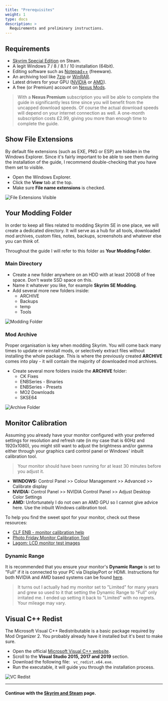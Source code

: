 ```yaml
---
title: "Prerequisites"
weight: 1
type: docs
description: >
  Requirements and preliminary instructions.
---
```


## Requirements

- [Skyrim Special Edition](https://store.steampowered.com/app/489830/The_Elder_Scrolls_V_Skyrim_Special_Edition/) on Steam.
- A legit Windows 7 / 8 / 8.1 / 10 installation (64bit).
- Editing software such as [Notepad++](https://notepad-plus-plus.org/) (freeware).
- An archiving tool like [7zip](https://www.7-zip.org/download.html) or [WinRAR](https://www.win-rar.com/start.html?&L=0).
- Latest drivers for your GPU ([NVIDIA](https://www.nvidia.de/Download/index.aspx) or [AMD](https://www.amd.com/en/support)).
- A free (or Premium) account on [Nexus Mods](https://www.nexusmods.com/).

> With a **Nexus Premium** subscription you will be able to complete the guide in significantly less time since you will benefit from the uncapped download speeds. Of course the actual download speeds will depend on your internet connection as well. A one-month subscription costs £2.99, giving you more than enough time to complete the guide.

## Show File Extensions

By default file extensions (such as EXE, PNG or ESP) are hidden in the Windows Explorer. Since it's fairly important to be able to see them during the installation of the guide, I recommend double-checking that you have them set to visible.

- Open the Windows Explorer.
- Click the **View** tab at the top.
- Make sure **File name extensions** is checked.

![File Extensions Visible](/Pictures/skyrim-se/initial-setup/file-extensions-visible.png)

## Your Modding Folder

In order to keep all files related to modding Skyrim SE in one place, we will create a dedicated directory. It will serve as a hub for all tools, downloaded mod archives, custom files, notes, backups, screenshots and whatever else you can think of.

Throughout the guide I will refer to this folder as **Your Modding Folder**.

### Main Directory

- Create a new folder anywhere on an HDD with at least 200GB of free space. Don't waste SSD space on this.
- Name it whatever you like, for example **Skyrim SE Modding**.
- Add several more new folders inside:
  - ARCHIVE
  - Backups
  - temp
  - Tools

![Modding Folder](/Pictures/skyrim-se/initial-setup/modding-folder.png)

### Mod Archive

Proper organisation is key when modding Skyrim. You will come back many times to update or reinstall mods, or selectively extract files without installing the whole package. This is where the previously created **ARCHIVE** comes into play - it will contain the majority of downloaded mod archives.

- Create several more folders inside the **ARCHIVE** folder:
  - CK Fixes
  - ENBSeries - Binaries
  - ENBSeries - Presets
  - MO2 Downloads
  - SKSE64

![Archive Folder](/Pictures/skyrim-se/initial-setup/archive-folder.png)

## Monitor Calibration

Assuming you already have your monitor configured with your preferred settings for resolution and refresh rate (in my case that is 60Hz and 1920x1080), you might still want to adjust the brightness and/or gamma either through your graphics card control panel or Windows' inbuilt calibration tool.

> Your monitor should have been running for at least 30 minutes before you adjust it.

- **WINDOWS:** Control Panel >> Colour Management >> Advanced >> Calibrate display
- **NVIDIA:** Control Panel >> NVIDIA Control Panel >> Adjust Desktop Color Settings
- **AMD:** Unfortunately I do not own an AMD GPU so I cannot give advice here. Use the inbuilt Windows calibration tool.

To help you find the sweet spot for your monitor, check out these resources:

- [CLF ENB - monitor calibration help](https://i.imgur.com/k1v8p1M.png)
- [Photo Friday Monitor Calibration Tool](https://www.photofriday.com/info/calibrate)
- [Lagom: LCD monitor test images](http://www.lagom.nl/lcd-test/)

### Dynamic Range

It is recommended that you ensure your monitor's **Dynamic Range** is set to "Full" if it is connected to your PC via DisplayPort or HDMI. Instructions for both NVIDIA and AMD based systems can be found [here](https://pcmonitors.info/articles/correcting-hdmi-colour-on-nvidia-and-amd-gpus/).

> It turns out I actually had my monitor set to "Limited" for many years and grew so used to it that setting the Dynamic Range to "Full" only irritated me. I ended up setting it back to "Limited" with no regrets. Your mileage may vary.

## Visual C++ Redist

The Microsoft Visual C++ Redistributable is a basic package required by Mod Organizer 2. You probably already have it installed but it's best to make sure.

- Open the official [Microsoft Visual C++ website](https://support.microsoft.com/en-us/help/2977003/the-latest-supported-visual-c-downloads).
- Scroll to the **Visual Studio 2015, 2017 and 2019** section.
- Download the following file: ` vc_redist.x64.exe`.
- Run the executable, it will guide you through the installation process.

![VC Redist](/Pictures/skyrim-se/initial-setup/vc-redists.png)

---

#### Continue with the [Skyrim and Steam](https://thephoenixflavour.com/skyrim-se/initial-setup/skyrim-and-steam/) page.